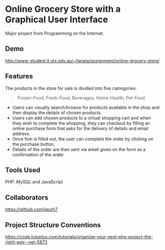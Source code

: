 # Online Grocery Store with a Graphical User Interface
Major project from Programming on the Internet.

## Demo
http://www-student.it.uts.edu.au/~fanata/assignment/online-grocery-store/

## Features
The products in the store for sale is divided into five catregories:
> Frozen-Food, Fresh-Food, Beverages, Home-Health, Pet-Food

* Users can visually search/browse for products available in the shop and then display the details of chosen products.
* Users can add chosen products to a virtual shopping cart and when they wish to complete the shopping, they can checkout by filling an online purchase form that asks for the delivery of details and email address.
* Once fom is filled out, the user can complete the order by clicking on the purchase button.
* Details of the order are then sent via email given on the form as a confirmation of the order.

## Tools Used
PHP, MySQL and JavaScript

## Collaborators
https://github.com/jayzh7

## Project Structure Conventions
https://code.tutsplus.com/tutorials/organize-your-next-php-project-the-right-way--net-5873
